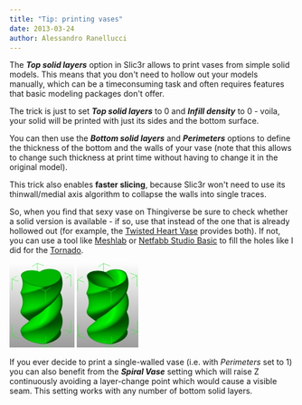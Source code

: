 ```yaml
---
title: "Tip: printing vases"
date: 2013-03-24
author: Alessandro Ranellucci
---
```


The _**Top solid layers**_ option in Slic3r allows to print vases from simple solid models. This means that you don't need to hollow out your models manually, which can be a timeconsuming task and often requires features that basic modeling packages don't offer.

The trick is just to set _**Top solid layers**_ to 0 and _**Infill density**_ to 0 - voila, your solid will be printed with just its sides and the bottom surface.

You can then use the _**Bottom solid layers**_ and _**Perimeters**_ options to define the thickness of the bottom and the walls of your vase (note that this allows to change such thickness at print time without having to change it in the original model).

This trick also enables **faster slicing**, because Slic3r won't need to use its thinwall/medial axis algorithm to collapse the walls into single traces.

So, when you find that sexy vase on Thingiverse be sure to check whether a solid version is available - if so, use that instead of the one that is already hollowed out (for example, the [Twisted Heart Vase](https://www.thingiverse.com/thing:42570) provides both). If not, you can use a tool like [Meshlab](http://meshlab.sourceforge.net/) or [Netfabb Studio Basic](http://www.netfabb.com/download.php) to fill the holes like I did for the [Tornado](https://www.thingiverse.com/thing:33344).

![](01.jpg) ![](02.jpg)

If you ever decide to print a single-walled vase (i.e. with _Perimeters_ set to 1) you can also benefit from the **_Spiral Vase_** setting which will raise Z continuously avoiding a layer-change point which would cause a visible seam. This setting works with any number of bottom solid layers.
